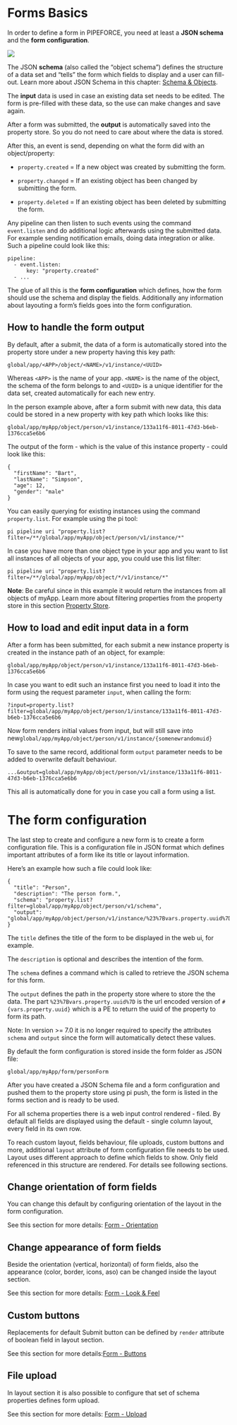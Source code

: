 # Forms Basics

In order to define a form in PIPEFORCE, you need at least a **JSON schema** and the **form configuration**.

![](https://logabit.atlassian.net/wiki/download/attachments/2151287994/grafik-20201023-083314.png?api=v2)

The JSON **schema** (also called the “object schema”) defines the structure of a data set and “tells” the form which fields to display and a user can fill-out. Learn more about JSON Schema in this chapter: [Schema & Objects](https://logabit.atlassian.net/wiki/spaces/DEVEX/pages/2151287651).

The **input** data is used in case an existing data set needs to be edited. The form is pre-filled with these data, so the use can make changes and save again.

After a form was submitted, the **output** is automatically saved into the property store. So you do not need to care about where the data is stored.

After this, an event is send, depending on what the form did with an object/property:

*   `property.created` = If a new object was created by submitting the form.
    
*   `property.changed` = If an existing object has been changed by submitting the form.
    
*   `property.deleted` = If an existing object has been deleted by submitting the form.
    

Any pipeline can then listen to such events using the command `event.listen` and do additional logic afterwards using the submitted data. For example sending notification emails, doing data integration or alike. Such a pipeline could look like this:

```
pipeline:
  - event.listen:
      key: "property.created"
  - ...
```

The glue of all this is the **form configuration** which defines, how the form should use the schema and display the fields. Additionally any information about layouting a form’s fields goes into the form configuration.

## How to handle the form output

By default, after a submit, the data of a form is automatically stored into the property store under a new property having this key path:

```
global/app/<APP>/object/<NAME>/v1/instance/<UUID>
```

Whereas `<APP>` is the name of your app. `<NAME>` is the name of the object, the schema of the form belongs to and `<UUID>` is a unique identifier for the data set, created automatically for each new entry.

In the person example above, after a form submit with new data, this data could be stored in a new property with key path which looks like this:

```
global/app/myApp/object/person/v1/instance/133a11f6-8011-47d3-b6eb-1376cca5e6b6
```

The output of the form - which is the value of this instance property - could look like this:

```
{
  "firstName": "Bart",
  "lastName": "Simpson",
  "age": 12,
  "gender": "male"
}
```

You can easily querying for existing instances using the command `property.list`. For example using the pi tool:

```
pi pipeline uri "property.list?filter=/**/global/app/myApp/object/person/v1/instance/*"
```

In case you have more than one object type in your app and you want to list all instances of all objects of your app, you could use this list filter:

```
pi pipeline uri "property.list?filter=/**/global/app/myApp/object/*/v1/instance/*"
```

**Note**: Be careful since in this example it would return the instances from all objects of myApp. Learn more about filtering properties from the property store in this section [Property Store](https://logabit.atlassian.net/wiki/spaces/DEVEX/pages/2151287086/Property+Store).

## How to load and edit input data in a form

After a form has been submitted, for each submit a new instance property is created in the instance path of an object, for example:

```
global/app/myApp/object/person/v1/instance/133a11f6-8011-47d3-b6eb-1376cca5e6b6
```

In case you want to edit such an instance first you need to load it into the form using the request parameter `input`, when calling the form:

```
?input=property.list?filter=global/app/myApp/object/person/1/instance/133a11f6-8011-47d3-b6eb-1376cca5e6b6
```

Now form renders initial values from input, but will still save into new`global/app/myApp/object/person/v1/instance/{somenewrandomuid}`

To save to the same record, additional form `output` parameter needs to be added to overwrite default behaviour.

```
...&output=global/app/myApp/object/person/v1/instance/133a11f6-8011-47d3-b6eb-1376cca5e6b6
```

This all is automatically done for you in case you call a form using a list.

# The form configuration

The last step to create and configure a new form is to create a form configuration file. This is a configuration file in JSON format which defines important attributes of a form like its title or layout information.

Here’s an example how such a file could look like:

```
{
  "title": "Person",
  "description": "The person form.",
  "schema": "property.list?filter=global/app/myApp/object/person/v1/schema",
  "output": "global/app/myApp/object/person/v1/instance/%23%7Bvars.property.uuid%7D"
}
```

The `title` defines the title of the form to be displayed in the web ui, for example.

The `description` is optional and describes the intention of the form.

The `schema` defines a command which is called to retrieve the JSON schema for this form.

The `output` defines the path in the property store where to store the the data. The part `%23%7Bvars.property.uuid%7D` is the url encoded version of `#{vars.property.uuid}` which is a PE to return the uuid of the property to form its path.

Note: In version >= 7.0 it is no longer required to specify the attributes `schema` and `output` since the form will automatically detect these values.

By default the form configuration is stored inside the form folder as JSON file:

```
global/app/myApp/form/personForm
```

After you have created a JSON Schema file and a form configuration and pushed them to the property store using pi push, the form is listed in the forms section and is ready to be used.

For all schema properties there is a web input control rendered - filed. By default all fields are displayed using the default - single column layout, every field in its own row.

To reach custom layout, fields behaviour, file uploads, custom buttons and more, additional `layout` attribute of form configuration file needs to be used. Layout uses different approach to define which fields to show. Only field referenced in this structure are rendered. For details see following sections.

## Change orientation of form fields

You can change this default by configuring orientation of the layout in the form configuration.

See this section for more details: [Form - Orientation](https://logabit.atlassian.net/wiki/spaces/DEVEX/pages/2151288104/Form+-+Orientation)

## Change appearance of form fields

Beside the orientation (vertical, horizontal) of form fields, also the appearance (color, border, icons, aso) can be changed inside the layout section.

See this section for more details: [Form - Look & Feel](https://logabit.atlassian.net/wiki/spaces/DEVEX/pages/2151288157)

## Custom buttons

Replacements for default Submit button can be defined by `render` attribute of boolean field in layout section.

See this section for more details:[Form - Buttons](https://logabit.atlassian.net/wiki/spaces/DEVEX/pages/2151288324/Form+-+Buttons)

## File upload

In layout section it is also possible to configure that set of schema properties defines form upload.

See this section for more details: [Form - Upload](https://logabit.atlassian.net/wiki/spaces/DEVEX/pages/2151288228/Form+-+Upload)
